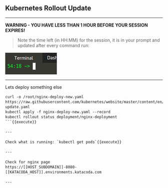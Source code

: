 ## Kubernetes Rollout Update

---

**WARNING - YOU HAVE LESS THAN 1 HOUR BEFORE YOUR SESSION EXPIRES!**

>Note the time left (in HH:MM) for the session, it is in your prompt and updated after every command run:

![Terminal Time Remaining](./assets/term-expire.png)

---

Lets deploy something else
```
curl -o /root/nginx-deploy-new.yaml https://raw.githubusercontent.com/kubernetes/website/master/content/en/examples/application/deployment-update.yaml
kubectl apply -f nginx-deploy-new.yaml --record
kubectl rollout status deployment/nginx-deployment
```{{execute}}

---

Check what is running: `kubectl get pods`{{execute}}

---

Check for nginx page
https://[[HOST_SUBDOMAIN]]-8080-[[KATACODA_HOST]].environments.katacoda.com

---
